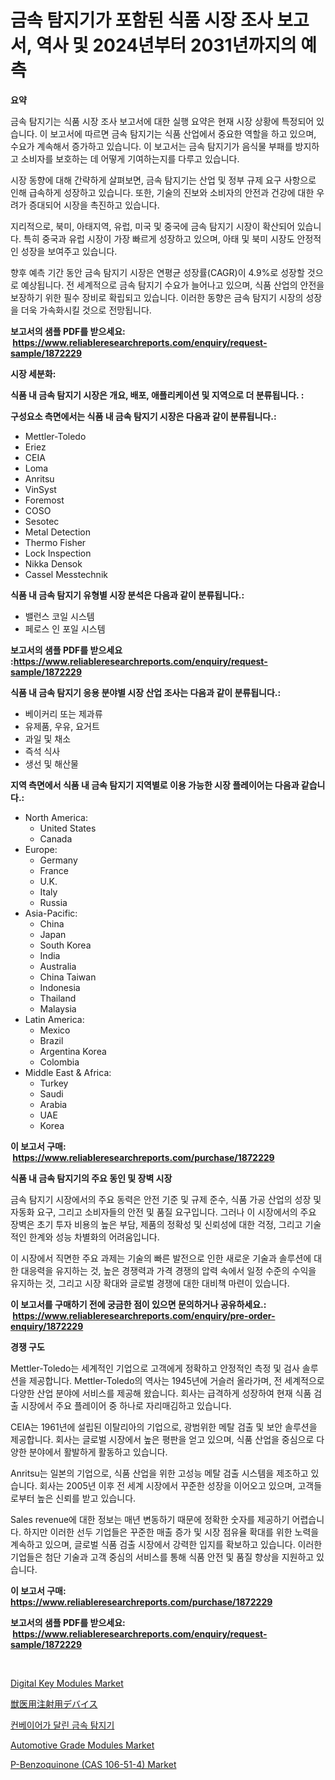 <p><h1>금속 탐지기가 포함된 식품 시장 조사 보고서, 역사 및 2024년부터 2031년까지의 예측</h1></p><p><strong>요약</strong></p>
<p><p>금속 탐지기는 식품 시장 조사 보고서에 대한 실행 요약은 현재 시장 상황에 특정되어 있습니다. 이 보고서에 따르면 금속 탐지기는 식품 산업에서 중요한 역할을 하고 있으며, 수요가 계속해서 증가하고 있습니다. 이 보고서는 금속 탐지기가 음식물 부패를 방지하고 소비자를 보호하는 데 어떻게 기여하는지를 다루고 있습니다.</p><p>시장 동향에 대해 간략하게 살펴보면, 금속 탐지기는 산업 및 정부 규제 요구 사항으로 인해 급속하게 성장하고 있습니다. 또한, 기술의 진보와 소비자의 안전과 건강에 대한 우려가 증대되어 시장을 촉진하고 있습니다.</p><p>지리적으로, 북미, 아태지역, 유럽, 미국 및 중국에 금속 탐지기 시장이 확산되어 있습니다. 특히 중국과 유럽 시장이 가장 빠르게 성장하고 있으며, 아태 및 북미 시장도 안정적인 성장을 보여주고 있습니다.</p><p>향후 예측 기간 동안 금속 탐지기 시장은 연평균 성장률(CAGR)이 4.9%로 성장할 것으로 예상됩니다. 전 세계적으로 금속 탐지기 수요가 늘어나고 있으며, 식품 산업의 안전을 보장하기 위한 필수 장비로 확립되고 있습니다. 이러한 동향은 금속 탐지기 시장의 성장을 더욱 가속화시킬 것으로 전망됩니다.</p></p>
<p><strong>보고서의 샘플 PDF를 받으세요: &nbsp;<a href="https://www.reliableresearchreports.com/enquiry/request-sample/1872229">https://www.reliableresearchreports.com/enquiry/request-sample/1872229</a></strong></p>
<p><strong>시장 세분화:</strong></p>
<p><strong> 식품 내 금속 탐지기 시장은 개요, 배포, 애플리케이션 및 지역으로 더 분류됩니다. :</strong></p>
<p><strong>구성요소 측면에서는 식품 내 금속 탐지기 시장은 다음과 같이 분류됩니다.:</strong></p>
<p><ul><li>Mettler-Toledo</li><li>Eriez</li><li>CEIA</li><li>Loma</li><li>Anritsu</li><li>VinSyst</li><li>Foremost</li><li>COSO</li><li>Sesotec</li><li>Metal Detection</li><li>Thermo Fisher</li><li>Lock Inspection</li><li>Nikka Densok</li><li>Cassel Messtechnik</li></ul></p>
<p><strong> 식품 내 금속 탐지기 유형별 시장 분석은 다음과 같이 분류됩니다.:</strong></p>
<p><ul><li>밸런스 코일 시스템</li><li>페로스 인 포일 시스템</li></ul></p>
<p><strong>보고서의 샘플 PDF를 받으세요 :<a href="https://www.reliableresearchreports.com/enquiry/request-sample/1872229">https://www.reliableresearchreports.com/enquiry/request-sample/1872229</a></strong></p>
<p><strong> 식품 내 금속 탐지기 응용 분야별 시장 산업 조사는 다음과 같이 분류됩니다.:</strong></p>
<p><ul><li>베이커리 또는 제과류</li><li>유제품, 우유, 요거트</li><li>과일 및 채소</li><li>즉석 식사</li><li>생선 및 해산물</li></ul></p>
<p><strong>지역 측면에서 식품 내 금속 탐지기 지역별로 이용 가능한 시장 플레이어는 다음과 같습니다.:</strong></p>
<p><ul>
    <li>
        North America:
        <ul>
            <li>United States</li>
            <li>Canada</li>
        </ul>
    </li>
    <li>
        Europe:
        <ul>
            <li>Germany</li>
            <li>France</li>
            <li>U.K.</li>
            <li>Italy</li>
            <li>Russia</li>
        </ul>
    </li>
    <li>
        Asia-Pacific:
        <ul>
            <li>China</li>
            <li>Japan</li>
            <li>South Korea</li>
            <li>India</li>
            <li>Australia</li>
            <li>China Taiwan</li>
            <li>Indonesia</li>
            <li>Thailand</li>
            <li>Malaysia</li>
        </ul>
    </li>
    <li>
        Latin America:
        <ul>
            <li>Mexico</li>
            <li>Brazil</li>
            <li>Argentina Korea</li>
            <li>Colombia</li>
        </ul>
    </li>
    <li>
        Middle East & Africa:
        <ul>
            <li>Turkey</li>
            <li>Saudi</li>
            <li>Arabia</li>
            <li>UAE</li>
            <li>Korea</li>
        </ul>
    </li>
    </ul></p>
<p><strong>이 보고서 구매: &nbsp;<a href="https://www.reliableresearchreports.com/purchase/1872229">https://www.reliableresearchreports.com/purchase/1872229</a></strong></p>
<p><strong>식품 내 금속 탐지기의 주요 동인 및 장벽 시장</strong></p>
<p><p>금속 탐지기 시장에서의 주요 동력은 안전 기준 및 규제 준수, 식품 가공 산업의 성장 및 자동화 요구, 그리고 소비자들의 안전 및 품질 요구입니다. 그러나 이 시장에서의 주요 장벽은 초기 투자 비용의 높은 부담, 제품의 정확성 및 신뢰성에 대한 걱정, 그리고 기술적인 한계와 성능 차별화의 어려움입니다.</p><p>이 시장에서 직면한 주요 과제는 기술의 빠른 발전으로 인한 새로운 기술과 솔루션에 대한 대응력을 유지하는 것, 높은 경쟁력과 가격 경쟁의 압력 속에서 일정 수준의 수익을 유지하는 것, 그리고 시장 확대와 글로벌 경쟁에 대한 대비책 마련이 있습니다.</p></p>
<p><strong>이 보고서를 구매하기 전에 궁금한 점이 있으면 문의하거나 공유하세요.: &nbsp;<a href="https://www.reliableresearchreports.com/enquiry/pre-order-enquiry/1872229">https://www.reliableresearchreports.com/enquiry/pre-order-enquiry/1872229</a></strong></p>
<p><strong>경쟁 구도</strong></p>
<p><p>Mettler-Toledo는 세계적인 기업으로 고객에게 정확하고 안정적인 측정 및 검사 솔루션을 제공합니다. Mettler-Toledo의 역사는 1945년에 거슬러 올라가며, 전 세계적으로 다양한 산업 분야에 서비스를 제공해 왔습니다. 회사는 급격하게 성장하여 현재 식품 검출 시장에서 주요 플레이어 중 하나로 자리매김하고 있습니다.</p><p>CEIA는 1961년에 설립된 이탈리아의 기업으로, 광범위한 메탈 검출 및 보안 솔루션을 제공합니다. 회사는 글로벌 시장에서 높은 평판을 얻고 있으며, 식품 산업을 중심으로 다양한 분야에서 활발하게 활동하고 있습니다.</p><p>Anritsu는 일본의 기업으로, 식품 산업을 위한 고성능 메탈 검출 시스템을 제조하고 있습니다. 회사는 2005년 이후 전 세계 시장에서 꾸준한 성장을 이어오고 있으며, 고객들로부터 높은 신뢰를 받고 있습니다.</p><p>Sales revenue에 대한 정보는 매년 변동하기 때문에 정확한 숫자를 제공하기 어렵습니다. 하지만 이러한 선두 기업들은 꾸준한 매출 증가 및 시장 점유율 확대를 위한 노력을 계속하고 있으며, 글로벌 식품 검출 시장에서 강력한 입지를 확보하고 있습니다. 이러한 기업들은 첨단 기술과 고객 중심의 서비스를 통해 식품 안전 및 품질 향상을 지원하고 있습니다.</p></p>
<p><strong>이 보고서 구매: &nbsp; <a href="https://www.reliableresearchreports.com/purchase/1872229">https://www.reliableresearchreports.com/purchase/1872229</a></strong></p>
<p><strong>보고서의 샘플 PDF를 받으세요: &nbsp;<a href="https://www.reliableresearchreports.com/enquiry/request-sample/1872229">https://www.reliableresearchreports.com/enquiry/request-sample/1872229</a></strong><strong></strong></p>
<p>&nbsp;</p>
<p><p><a href="https://github.com/joannesouthgate/Market-Research-Report-List-2/blob/main/digital-key-modules-market.md">Digital Key Modules Market</a></p><p><a href="https://github.com/vhemk0794148/Market-Research-Report-List-1/blob/main/86158852600.md">獣医用注射用デバイス</a></p><p><a href="https://github.com/vss5505pa7z1p/Market-Research-Report-List-1/blob/main/79245852172.md">컨베이어가 달린 금속 탐지기</a></p><p><a href="https://issuu.com/reportprime-2/docs/automotive-grade-modules-market-size-2030.pptx">Automotive Grade Modules Market</a></p><p><a href="https://github.com/sofayahoo2023/Market-Research-Report-List-3/blob/main/p-benzoquinone-cas-106-51-4-market.md">P-Benzoquinone (CAS 106-51-4) Market</a></p></p>